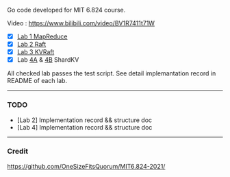 Go code developed for MIT 6.824 course.

Video : https://www.bilibili.com/video/BV1R7411t71W

- [x] [Lab 1 MapReduce](./src/mr/README.md)
- [x] [Lab 2 Raft](./src/raft/Lab2.md)
- [x] [Lab 3 KVRaft](./src/kvraft/Lab3.md)
- [x] Lab [4A](./src/shardctrler/Lab4A.md) & [4B](./src/shardkv/Lab4B.md) ShardKV

All checked lab passes the test script. See detail implemantation record in README of each lab.

---

### TODO

- [Lab 2] Implementation record && structure doc
- [Lab 4] Implementation record && structure doc

---

### Credit

https://github.com/OneSizeFitsQuorum/MIT6.824-2021/
